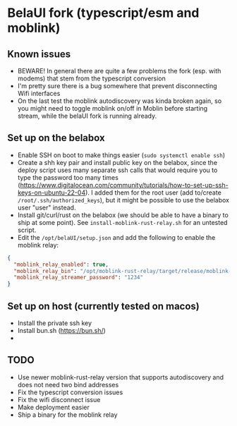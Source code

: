 # BelaUI fork (typescript/esm and moblink)

## Known issues

- BEWARE! In general there are quite a few problems the fork (esp. with modems) that stem from the typescript conversion
- I'm pretty sure there is a bug somewhere that prevent disconnecting Wifi interfaces
- On the last test the moblink autodiscovery was kinda broken again, so you might need to toggle moblink on/off in Moblin before starting stream, while the belaUI fork is running already.

## Set up on the belabox

- Enable SSH on boot to make things easier (`sudo systemctl enable ssh`)
- Create a shh key pair and install public key on the belabox, since the deploy script uses many separate ssh calls that would require you to type the password too many times (https://www.digitalocean.com/community/tutorials/how-to-set-up-ssh-keys-on-ubuntu-22-04). I added them for the root user (add to/create `/root/.ssh/authorized_keys`), but it might be possible to use the belabox user "user" instead.
- Install git/curl/rust on the belabox (we should be able to have a binary to ship at some point). See `install-moblink-rust-relay.sh` for an untested script.
- Edit the `/opt/belaUI/setup.json` and add the following to enable the moblink relay:
```json
{
  "moblink_relay_enabled": true,
  "moblink_relay_bin": "/opt/moblink-rust-relay/target/release/moblink-rust-relay",
  "moblink_relay_streamer_password": "1234"
}
```

## Set up on host (currently tested on macos)

- Install the private ssh key
- Install bun.sh (https://bun.sh/)
- 


## TODO

- Use newer moblink-rust-relay version that supports autodiscovery and does not need two bind addresses
- Fix the typescript conversion issues
- Fix the wifi disconnect issue
- Make deployment easier
- Ship a binary for the moblink relay